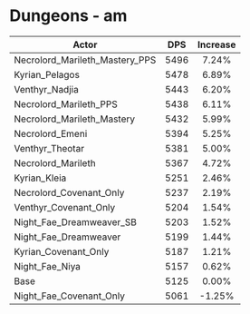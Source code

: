 # Dungeons - am
| Actor | DPS | Increase |
|---|:---:|:---:|
|Necrolord_Marileth_Mastery_PPS|5496|7.24%|
|Kyrian_Pelagos|5478|6.89%|
|Venthyr_Nadjia|5443|6.20%|
|Necrolord_Marileth_PPS|5438|6.11%|
|Necrolord_Marileth_Mastery|5432|5.99%|
|Necrolord_Emeni|5394|5.25%|
|Venthyr_Theotar|5381|5.00%|
|Necrolord_Marileth|5367|4.72%|
|Kyrian_Kleia|5251|2.46%|
|Necrolord_Covenant_Only|5237|2.19%|
|Venthyr_Covenant_Only|5204|1.54%|
|Night_Fae_Dreamweaver_SB|5203|1.52%|
|Night_Fae_Dreamweaver|5199|1.44%|
|Kyrian_Covenant_Only|5187|1.21%|
|Night_Fae_Niya|5157|0.62%|
|Base|5125|0.00%|
|Night_Fae_Covenant_Only|5061|-1.25%|

